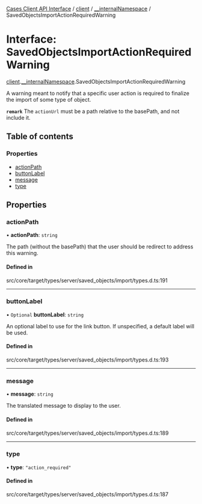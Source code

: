 [Cases Client API Interface](../README.md) / [client](../modules/client.md) / [\_\_internalNamespace](../modules/client.__internalNamespace.md) / SavedObjectsImportActionRequiredWarning

# Interface: SavedObjectsImportActionRequiredWarning

[client](../modules/client.md).[__internalNamespace](../modules/client.__internalNamespace.md).SavedObjectsImportActionRequiredWarning

A warning meant to notify that a specific user action is required to finalize the import
of some type of object.

**`remark`** The `actionUrl` must be a path relative to the basePath, and not include it.

## Table of contents

### Properties

- [actionPath](client.__internalNamespace.SavedObjectsImportActionRequiredWarning.md#actionpath)
- [buttonLabel](client.__internalNamespace.SavedObjectsImportActionRequiredWarning.md#buttonlabel)
- [message](client.__internalNamespace.SavedObjectsImportActionRequiredWarning.md#message)
- [type](client.__internalNamespace.SavedObjectsImportActionRequiredWarning.md#type)

## Properties

### actionPath

• **actionPath**: `string`

The path (without the basePath) that the user should be redirect to address this warning.

#### Defined in

src/core/target/types/server/saved_objects/import/types.d.ts:191

___

### buttonLabel

• `Optional` **buttonLabel**: `string`

An optional label to use for the link button. If unspecified, a default label will be used.

#### Defined in

src/core/target/types/server/saved_objects/import/types.d.ts:193

___

### message

• **message**: `string`

The translated message to display to the user.

#### Defined in

src/core/target/types/server/saved_objects/import/types.d.ts:189

___

### type

• **type**: ``"action_required"``

#### Defined in

src/core/target/types/server/saved_objects/import/types.d.ts:187
